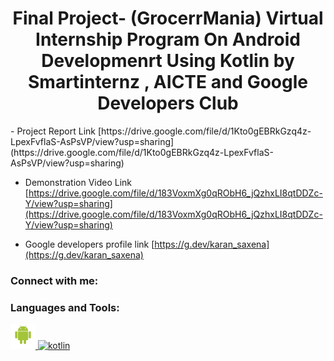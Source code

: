 <h1 align="center">Final Project- (GrocerrMania) Virtual Internship Program On Android Developmenrt Using Kotlin by Smartinternz , AICTE and Google Developers Club</h1>
- Project Report Link [https://drive.google.com/file/d/1Kto0gEBRkGzq4z-LpexFvflaS-AsPsVP/view?usp=sharing](https://drive.google.com/file/d/1Kto0gEBRkGzq4z-LpexFvflaS-AsPsVP/view?usp=sharing)

- Demonstration Video Link [https://drive.google.com/file/d/183VoxmXg0qRObH6_jQzhxLI8qtDDZc-Y/view?usp=sharing](https://drive.google.com/file/d/183VoxmXg0qRObH6_jQzhxLI8qtDDZc-Y/view?usp=sharing)

- Google developers profile link [https://g.dev/karan_saxena](https://g.dev/karan_saxena)

<h3 align="left">Connect with me:</h3>
<p align="left">
</p>

<h3 align="left">Languages and Tools:</h3>
<p align="left"> <a href="https://developer.android.com" target="_blank" rel="noreferrer"> <img src="https://raw.githubusercontent.com/devicons/devicon/master/icons/android/android-original-wordmark.svg" alt="android" width="40" height="40"/> </a> <a href="https://kotlinlang.org" target="_blank" rel="noreferrer"> <img src="https://www.vectorlogo.zone/logos/kotlinlang/kotlinlang-icon.svg" alt="kotlin" width="40" height="40"/> </a> </p>
